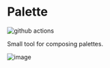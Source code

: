 # Palette

![github actions](https://github.com/JohanLarsson/Palette/actions/workflows/ci.yml/badge.svg)

Small tool for composing palettes.

![image](https://cloud.githubusercontent.com/assets/1640096/25663965/7c659c22-3019-11e7-8e75-c6436d17a69d.png)
